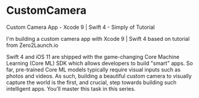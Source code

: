 # CustomCamera
Custom Camera App - Xcode 9 | Swift 4 - Simply of Tutorial

I'm building a custom camera app with Xcode 9 | Swift 4 based on tutorial from Zero2Launch.io

Swift 4 and iOS 11 are shipped with the game-changing Core Machine Learning (Core ML) SDK which allows developers to build "smart" apps. So far, pre-trained Core ML models typically require visual inputs such as photos and videos. As such, building a beautiful custom camera to visually capture the world is the first, and crucial, step towards building such intelligent apps. You'll master this task in this series.
